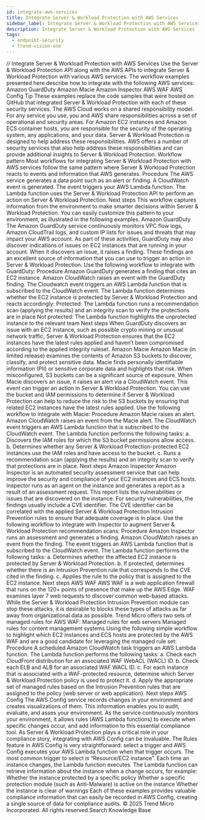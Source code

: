 ```yaml
---
id: integrate-aws-services
title: Integrate Server & Workload Protection with AWS Services
sidebar_label: Integrate Server & Workload Protection with AWS Services
description: Integrate Server & Workload Protection with AWS Services
tags:
  - endpoint-security
  - trend-vision-one
---
```


/*<![CDATA[*/ $('#title').html($('meta[name=map-description]').attr('content')); /*]]>*/ Integrate Server & Workload Protection with AWS Services Use the Server & Workload Protection API along with the AWS APIs to integrate Server & Workload Protection with various AWS services. The workflow examples presented here describe how to integrate with the following AWS services: Amazon GuardDuty Amazon Macie Amazon Inspector AWS WAF AWS Config Tip These examples replace the code samples that were hosted on GitHub that integrated Server & Workload Protection with each of these security services. The AWS Cloud works on a shared responsibility model. For any service you use, you and AWS share responsibilities across a set of operational and security areas. For Amazon EC2 instances and Amazon ECS container hosts, you are responsible for the security of the operating system, any applications, and your data. Server & Workload Protection is designed to help address these responsibilities. AWS offers a number of security services that also help address these responsibilities and can provide additional insights to Server & Workload Protection. Workflow pattern Most workflows for integrating Server & Workload Protection with AWS services follow the same pattern where Server & Workload Protection reacts to events and information that AWS generates. Procedure The AWS service generates a data point such as an alert or finding. A CloudWatch event is generated. The event triggers your AWS Lambda function. The Lambda function uses the Server & Workload Protection API to perform an action on Server & Workload Protection. Next steps This workflow captures information from the environment to make smarter decisions within Server & Workload Protection. You can easily customize this pattern to your environment, as illustrated in the following examples. Amazon GuardDuty The Amazon GuardDuty service continuously monitors VPC flow logs, Amazon CloudTrail logs, and custom IP lists for issues and threats that may impact your AWS account. As part of these activities, GuardDuty may also discover indications of issues on EC2 instances that are running in your account. When it discovers an issue, it raises a finding. These findings are an excellent source of information that you can use to trigger an action in Server & Workload Protection. Use the following workflow to integrate with GuardDuty: Procedure Amazon GuardDuty generates a finding that cites an EC2 instance. Amazon CloudWatch raises an event with the GuardDuty finding. The Cloudwatch event triggers an AWS Lambda function that is subscribed to the CloudWatch event. The Lambda function determines whether the EC2 instance is protected by Server & Workload Protection and reacts accordingly: Protected: The Lambda function runs a recommendation scan (applying the results) and an integrity scan to verify the protections are in place Not protected: The Lambda function highlights the unprotected instance to the relevant team Next steps When GuardDuty discovers an issue with an EC2 instance, such as possible crypto mining or unusual network traffic, Server & Workload Protection ensures that the EC2 instances have the latest rules applied and haven’t been compromised according to the applied integrity ruleset. Amazon Macie Amazon Macie (in limited release) examines the contents of Amazon S3 buckets to discover, classify, and protect sensitive data. Macie finds personally identifiable information (PII) or sensitive corporate data and highlights that risk. When misconfigured, S3 buckets can be a significant source of exposure. When Macie discovers an issue, it raises an alert via a CloudWatch event. This event can trigger an action in Server & Workload Protection. You can use the bucket and IAM permissions to determine if Server & Workload Protection can help to reduce the risk to the S3 buckets by ensuring that related EC2 instances have the latest rules applied. Use the following workflow to integrate with Macie: Procedure Amazon Macie raises an alert. Amazon CloudWatch raises an event from the Macie alert. The CloudWatch event triggers an AWS Lambda function that is subscribed to the CloudWatch event. The Lambda function performs the following tasks: a. Discovers the IAM roles for which the S3 bucket permissions allow access. b. Determines whether any Server & Workload Protection-protected EC2 instances use the IAM roles and have access to the bucket. c. Runs a recommendation scan (applying the results) and an integrity scan to verify that protections are in place. Next steps Amazon Inspector Amazon Inspector is an automated security assessment service that can help improve the security and compliance of your EC2 instances and ECS hosts. Inspector runs as an agent on the instance and generates a report as a result of an assessment request. This report lists the vulnerabilities or issues that are discovered on the instance. For security vulnerabilities, the findings usually include a CVE identifier. The CVE identifier can be correlated with the applied Server & Workload Protection Intrusion Prevention rules to ensure that adequate coverage is in place. Use the following workflow to integrate with Inspector to augment Server & Workload Protection recommendation scans: Procedure Amazon Inspector runs an assessment and generates a finding. Amazon CloudWatch raises an event from the finding. The event triggers an AWS Lambda function that is subscribed to the CloudWatch event. The Lambda function performs the following tasks: a. Determines whether the affected EC2 instance is protected by Server & Workload Protection. b. If protected, determines whether there is an Intrusion Prevention rule that corresponds to the CVE cited in the finding. c. Applies the rule to the policy that is assigned to the EC2 instance. Next steps AWS WAF AWS WAF is a web application firewall that runs on the 120+ points of presence that make up the AWS Edge. WAF examines layer 7 web requests to discover common web-based attacks. While the Server & Workload Protection Intrusion Prevention module can stop these attacks, it is desirable to blocks these types of attacks as far away from organizational data as possible. Trend Micro offers two sets of managed rules for AWS WAF: Managed rules for web servers Managed rules for content management systems Using the following simple workflow to highlight which EC2 instances and ECS hosts are protected by the AWS WAF and are a good candidate for leveraging the managed rule set: Procedure A scheduled Amazon CloudWatch task triggers an AWS Lambda function. The Lambda function performs the following tasks: a. Check each CloudFront distribution for an associated WAF WebACL (WACL) ID. b. Check each ELB and ALB for an associated WAF WACL ID. c. For each instance that is associated with a WAF-protected resource, determine which Server & Workload Protection policy is used to protect it. d. Apply the appropriate set of managed rules based on the Intrusion Prevention rules that are assigned to the policy (web server or web application). Next steps AWS Config The AWS Config service records changes in your environment and creates visualizations of them. This information enables you to audit, evaluate, and asses your environment. As the service continuously monitors your environment, it allows rules (AWS Lambda functions) to execute when specific changes occur, and add information to this essential compliance tool. As Server & Workload Protection plays a critical role in your compliance story, integrating with AWS Config can be invaluable. The Rules feature in AWS Config is very straightforward: select a trigger and AWS Config executes your AWS Lambda function when that trigger occurs. The most common trigger to select is “Resource/EC2 instance”. Each time an instance changes, the Lambda function executes. The Lambda function can retrieve information about the instance when a change occurs, for example: Whether the instance protected by a specific policy Whether a specific protection module (such as Anti-Malware) is active on the instance Whether the instance is clear of warnings Each of these examples provides valuable compliance information that can easily be recorded in AWS Config, creating a single source of data for compliance audits. © 2025 Trend Micro Incorporated. All rights reserved.Search Knowledge Base